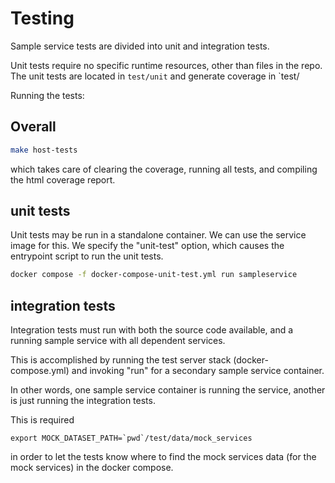 # Testing

Sample service tests are divided into unit and integration tests.

Unit tests require no specific runtime resources, other than files in the repo. The unit tests are located in `test/unit` and generate coverage in `test/


Running the tests:

## Overall

```bash
make host-tests
```

which takes care of clearing the coverage, running all tests, and compiling the html coverage report.

## unit tests

Unit tests may be run in a standalone container. We can use the service image for this. We specify the "unit-test" option, which causes the entrypoint script to run the unit tests.

```bash
docker compose -f docker-compose-unit-test.yml run sampleservice
```

## integration tests

Integration tests must run with both the source code available, and a running sample service with all dependent services.

This is accomplished by running the test server stack (docker-compose.yml) and invoking "run" for a secondary sample service container.

In other words, one sample service container is running the service, another is just running the integration tests.

This is required

```shell
export MOCK_DATASET_PATH=`pwd`/test/data/mock_services
```

in order to let the tests know where to find the mock services data (for the mock services) in the docker compose.

